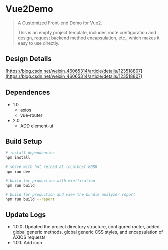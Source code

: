 # Vue2Demo

> A Customized Front-end Demo for Vue2.
>
> This is an empty project template, includes route configuration and design, request backend method encapsulation, etc., which makes it easy to use directly.

## Design Details
[https://blog.csdn.net/weixin_46065314/article/details/123518807](https://blog.csdn.net/weixin_46065314/article/details/123518807)

## Dependences
* 1.0
  * axios
  * vue-router
* 2.0
  * ADD element-ui

## Build Setup

``` bash
# install dependencies
npm install

# serve with hot reload at localhost:8080
npm run dev

# build for production with minification
npm run build

# build for production and view the bundle analyzer report
npm run build --report
```

## Update Logs
* 1.0.0: Updated the project directory structure, configured router, added global generic methods, global generic CSS styles, and encapsulation of AXIOS requests
* 1.0.1: Add icon
